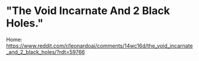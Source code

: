 # "The Void Incarnate And 2 Black Holes."
Home: https://www.reddit.com/r/leonardoai/comments/14wc16d/the_void_incarnate_and_2_black_holes/?rdt=59766
